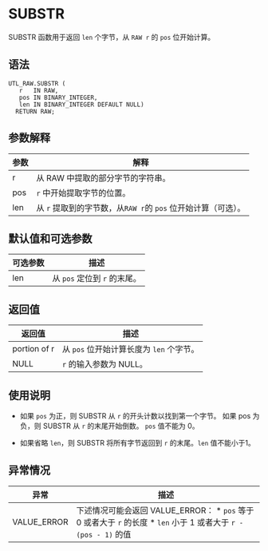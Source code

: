 SUBSTR 
===========================

SUBSTR 函数用于返回 `len` 个字节，从 `RAW r` 的 `pos` 位开始计算。

语法 
-----------

```unknow
UTL_RAW.SUBSTR (
   r   IN RAW,
   pos IN BINARY_INTEGER,
   len IN BINARY_INTEGER DEFAULT NULL) 
  RETURN RAW;
```



参数解释 
-------------



| **参数** |                  **解释**                  |
|--------|------------------------------------------|
| r      | 从 RAW 中提取的部分字节的字符串。                      |
| pos    | `r` 中开始提取字节的位置。                          |
| len    | 从 `r` 提取到的字节数，从`RAW r`的 `pos` 位开始计算（可选）。 |



默认值和可选参数 
-----------------



| **可选参数** |        **描述**        |
|----------|----------------------|
| len      | 从 `pos` 定位到 `r` 的末尾。 |



返回值 
------------



|   **返回值**    |           **描述**            |
|--------------|-----------------------------|
| portion of r | 从 `pos` 位开始计算长度为 `len` 个字节。 |
| NULL         | `r` 的输入参数为 NULL。            |



使用说明 
-------------

* 如果 `pos` 为正，则 SUBSTR 从 `r` 的开头计数以找到第一个字节。 如果 pos 为负，则 SUBSTR 从 `r` 的末尾开始倒数。 `pos` 值不能为 0。

  

* 如果省略 `len`，则 SUBSTR 将所有字节返回到 `r` 的末尾。`len` 值不能小于1。

  




异常情况 
-------------



|   **异常**    |                                                                                            **描述**                                                                                             |
|-------------|-----------------------------------------------------------------------------------------------------------------------------------------------------------------------------------------------|
| VALUE_ERROR | 下述情况可能会返回 VALUE_ERROR： * `pos` 等于 0 或者大于 `r` 的长度   * `len` 小于 1 或者大于 `r - (pos - 1)` 的值    |



